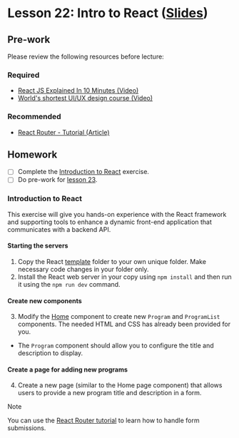 # Lesson 22: Intro to React ([Slides](https://code-differently.github.io/code-society-25-2/slides/#/lesson_22))

## Pre-work

Please review the following resources before lecture:

### Required

* [React JS Explained In 10 Minutes (Video)](https://www.youtube.com/watch?v=s2skans2dP4)
* [World's shortest UI/UX design course (Video)](https://www.youtube.com/watch?v=wIuVvCuiJhU)

### Recommended

* [React Router - Tutorial (Article)](https://reactrouter.com/en/main/start/tutorial)

## Homework

- [ ] Complete the [Introduction to React](#introduction-to-react) exercise.
- [ ] Do pre-work for [lesson 23](/lesson_23/).

### Introduction to React
This exercise will give you hands-on experience with the React framework and supporting tools to enhance a dynamic front-end application that communicates with a backend API.

#### Starting the servers

1. Copy the React [template](./template/) folder to your own unique folder. Make necessary code changes in your folder only. 
2. Install the React web server in your copy using `npm install` and then run it using the `npm run dev` command.

#### Create new components
3. Modify the [Home](./template/src/pages/Home/Home.tsx) component to create new `Program` and `ProgramList` components. The needed HTML and CSS has already been provided for you.
  - The `Program` component should allow you to configure the title and description to display.

#### Create a page for adding new programs

4. Create a new page (similar to the Home page component) that allows users to provide a new program title and description in a form.

> [!NOTE]
> You can use the [React Router tutorial](https://reactrouter.com/en/main/start/tutorial#updating-contacts-with-formdata) to learn how to handle form submissions.

[react-router-link]: https://reactrouter.com/en/main/start/tutorial